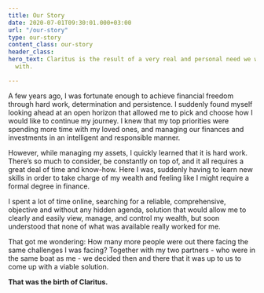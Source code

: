 ```yaml
---
title: Our Story
date: 2020-07-01T09:30:01.000+03:00
url: "/our-story"
type: our-story
content_class: our-story
header_class: 
hero_text: Claritus is the result of a very real and personal need we were all faced
  with.

---
```

A few years ago, I was fortunate enough to achieve financial freedom through hard work, determination and persistence. I suddenly found myself looking ahead at an open horizon that allowed me to pick and choose how I would like to continue my journey. I knew that my top priorities were spending more time with my loved ones, and managing our finances and investments in an intelligent and responsible manner.

However,  while managing my assets, I quickly learned that it is hard work. There’s so much to consider, be constantly on top of, and it all requires a great deal of time and know-how. Here I was, suddenly having to learn new skills in order to take charge of my wealth and feeling like I might require a formal degree in finance.

I spent a lot of time online, searching for a reliable, comprehensive, objective and without any hidden agenda, solution that would allow me to clearly and easily view, manage, and control my wealth, but soon understood that none of what was available really worked for me.

That got me wondering: How many more people were out there facing the same challenges I was facing? Together with my two partners - who were in the same boat as me  - we decided then and there that it was up to us to come up with a viable solution.

**That was the birth of Claritus.**